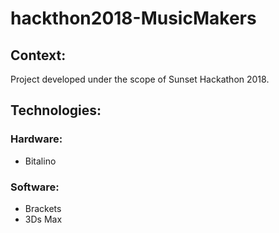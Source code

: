 # hackthon2018-MusicMakers

## Context:
Project developed under the scope of Sunset Hackathon 2018. 

## Technologies: 
### Hardware: 
* Bitalino

### Software: 
* Brackets
* 3Ds Max
